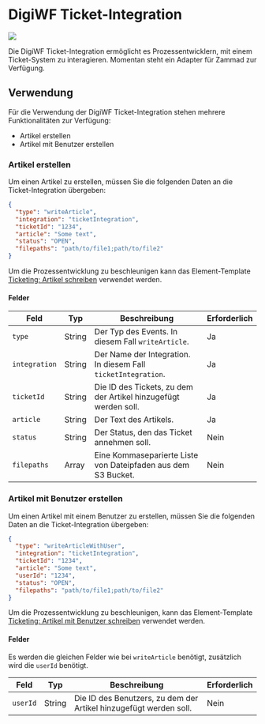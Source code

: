 # DigiWF Ticket-Integration

![](https://img.shields.io/badge/Integration_Name-ticketIntegration-informational?style=flat&logoColor=white&color=2c73d2)

Die DigiWF Ticket-Integration ermöglicht es Prozessentwicklern, mit einem Ticket-System zu interagieren. Momentan steht
ein Adapter für Zammad zur Verfügung.

## Verwendung

Für die Verwendung der DigiWF Ticket-Integration stehen mehrere Funktionalitäten zur Verfügung:

- Artikel erstellen
- Artikel mit Benutzer erstellen

### Artikel erstellen

Um einen Artikel zu erstellen, müssen Sie die folgenden Daten an die Ticket-Integration übergeben:

```json
{
  "type": "writeArticle",
  "integration": "ticketIntegration",
  "ticketId": "1234",
  "article": "Some text",
  "status": "OPEN",
  "filepaths": "path/to/file1;path/to/file2"
}
```

Um die Prozessentwicklung zu beschleunigen kann das
Element-Template [Ticketing: Artikel schreiben](/element-template/ticket-integration/ticketing_write_article.json)
verwendet werden.

#### Felder

| Feld          | Typ    | Beschreibung                                                    | Erforderlich |
|---------------|--------|-----------------------------------------------------------------|--------------|
| `type`        | String | Der Typ des Events. In diesem Fall `writeArticle`.              | Ja           |
| `integration` | String | Der Name der Integration. In diesem Fall `ticketIntegration`.   | Ja           |
| `ticketId`    | String | Die ID des Tickets, zu dem der Artikel hinzugefügt werden soll. | Ja           |
| `article`     | String | Der Text des Artikels.                                          | Ja           |
| `status`      | String | Der Status, den das Ticket annehmen soll.                       | Nein         |
| `filepaths`   | Array  | Eine Kommaseparierte Liste von Dateipfaden aus dem S3 Bucket.   | Nein         |

### Artikel mit Benutzer erstellen

Um einen Artikel mit einem Benutzer zu erstellen, müssen Sie die folgenden Daten an die Ticket-Integration übergeben:

```json
{
  "type": "writeArticleWithUser",
  "integration": "ticketIntegration",
  "ticketId": "1234",
  "article": "Some text",
  "userId": "1234",
  "status": "OPEN",
  "filepaths": "path/to/file1;path/to/file2"
}
```

Um die Prozessentwicklung zu beschleunigen, kann das Element-Template
[Ticketing: Artikel mit Benutzer schreiben](/element-template/ticket-integration/ticketing_write_article_with_user.json)
verwendet werden.

#### Felder

Es werden die gleichen Felder wie bei `writeArticle` benötigt, zusätzlich wird die `userId` benötigt.

| Feld     | Typ    | Beschreibung                                                      | Erforderlich |
|----------|--------|-------------------------------------------------------------------|--------------|
| `userId` | String | Die ID des Benutzers, zu dem der Artikel hinzugefügt werden soll. | Nein         |
